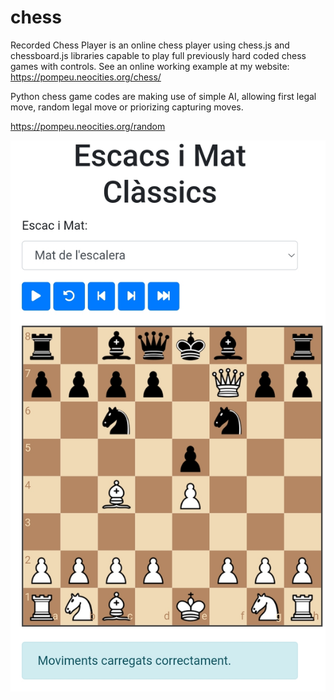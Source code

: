 # chess
Recorded Chess Player is an online chess player using chess.js and chessboard.js libraries capable to play full previously hard coded chess games with controls. See an online working example at my website: https://pompeu.neocities.org/chess/

Python chess game codes are making use of simple AI, allowing first legal move, random legal move or priorizing capturing moves.

https://pompeu.neocities.org/random

![Tauler d'escacs](https://github.com/drfperez/chess/raw/main/chess.jpg)
